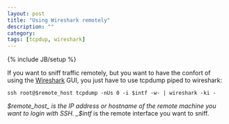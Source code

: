 ```yaml
---
layout: post
title: "Using Wireshark remotely"
description: ""
category: 
tags: [tcpdup, wireshark]
---
```

{% include JB/setup %}

If you want to sniff traffic remotely, but you want to have the confort of using the [Wireshark](https://www.wireshark.org/) GUI, you just have to use tcpdump piped to wireshark:

`ssh root@$remote_host tcpdump -nUs 0 -i $intf -w- | wireshark -ki -`

_$remote_host_ is the IP address or hostname of the remote machine you want to login with SSH.  
_$intf_ is the remote interface you want to sniff.
